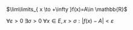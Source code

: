 $\lim\limits_{ x \to +\infty }f(x)=A\in \mathbb{R}$

$\forall \varepsilon >0\ \exists \sigma>0\ \forall x \in E, x>\sigma: |f(x)-A|<\varepsilon$
